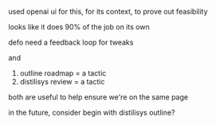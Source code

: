 used openai ui for this, for its context, to prove out feasibility


looks like it does 90% of the job on its own

defo need a feedback loop for tweaks


and

1. outline roadmap = a tactic
2. distilisys review = a tactic


both are useful to help ensure we're on the same page


in the future, consider begin with distilisys outline?
